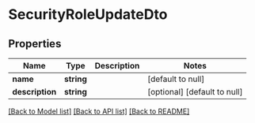 # SecurityRoleUpdateDto

## Properties
Name | Type | Description | Notes
------------ | ------------- | ------------- | -------------
**name** | **string** |  | [default to null]
**description** | **string** |  | [optional] [default to null]

[[Back to Model list]](../README.md#documentation-for-models) [[Back to API list]](../README.md#documentation-for-api-endpoints) [[Back to README]](../README.md)


